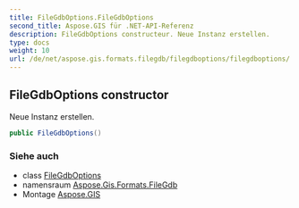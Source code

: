 ```yaml
---
title: FileGdbOptions.FileGdbOptions
second_title: Aspose.GIS für .NET-API-Referenz
description: FileGdbOptions constructeur. Neue Instanz erstellen.
type: docs
weight: 10
url: /de/net/aspose.gis.formats.filegdb/filegdboptions/filegdboptions/
---
```

## FileGdbOptions constructor

Neue Instanz erstellen.

```csharp
public FileGdbOptions()
```

### Siehe auch

* class [FileGdbOptions](../)
* namensraum [Aspose.Gis.Formats.FileGdb](../../filegdboptions/)
* Montage [Aspose.GIS](../../../)


